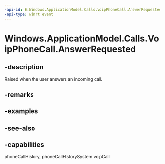 ```yaml
---
-api-id: E:Windows.ApplicationModel.Calls.VoipPhoneCall.AnswerRequested
-api-type: winrt event
---
```


<!-- Event syntax
public event Windows.Foundation.TypedEventHandler AnswerRequested<Windows.ApplicationModel.Calls.VoipPhoneCall,  Windows.ApplicationModel.Calls.CallAnswerEventArgs>
-->

# Windows.ApplicationModel.Calls.VoipPhoneCall.AnswerRequested

## -description
Raised when the user answers an incoming call.

## -remarks

## -examples

## -see-also


## -capabilities
phoneCallHistory, phoneCallHistorySystem
voipCall
